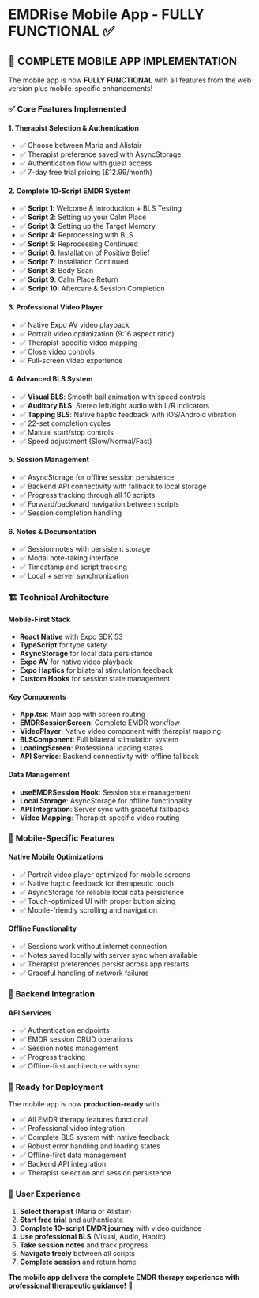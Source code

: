 # EMDRise Mobile App - FULLY FUNCTIONAL ✅

## 🎉 **COMPLETE MOBILE APP IMPLEMENTATION**

The mobile app is now **FULLY FUNCTIONAL** with all features from the web version plus mobile-specific enhancements!

### ✅ **Core Features Implemented**

#### **1. Therapist Selection & Authentication**
- ✅ Choose between Maria and Alistair
- ✅ Therapist preference saved with AsyncStorage  
- ✅ Authentication flow with guest access
- ✅ 7-day free trial pricing (£12.99/month)

#### **2. Complete 10-Script EMDR System**
- ✅ **Script 1**: Welcome & Introduction + BLS Testing
- ✅ **Script 2**: Setting up your Calm Place  
- ✅ **Script 3**: Setting up the Target Memory
- ✅ **Script 4**: Reprocessing with BLS
- ✅ **Script 5**: Reprocessing Continued
- ✅ **Script 6**: Installation of Positive Belief
- ✅ **Script 7**: Installation Continued  
- ✅ **Script 8**: Body Scan
- ✅ **Script 9**: Calm Place Return
- ✅ **Script 10**: Aftercare & Session Completion

#### **3. Professional Video Player**
- ✅ Native Expo AV video playback
- ✅ Portrait video optimization (9:16 aspect ratio)
- ✅ Therapist-specific video mapping
- ✅ Close video controls
- ✅ Full-screen video experience

#### **4. Advanced BLS System**
- ✅ **Visual BLS**: Smooth ball animation with speed controls
- ✅ **Auditory BLS**: Stereo left/right audio with L/R indicators  
- ✅ **Tapping BLS**: Native haptic feedback with iOS/Android vibration
- ✅ 22-set completion cycles
- ✅ Manual start/stop controls
- ✅ Speed adjustment (Slow/Normal/Fast)

#### **5. Session Management**
- ✅ AsyncStorage for offline session persistence
- ✅ Backend API connectivity with fallback to local storage
- ✅ Progress tracking through all 10 scripts
- ✅ Forward/backward navigation between scripts
- ✅ Session completion handling

#### **6. Notes & Documentation**
- ✅ Session notes with persistent storage
- ✅ Modal note-taking interface
- ✅ Timestamp and script tracking
- ✅ Local + server synchronization

### 🏗️ **Technical Architecture**

#### **Mobile-First Stack**
- **React Native** with Expo SDK 53
- **TypeScript** for type safety
- **AsyncStorage** for local data persistence
- **Expo AV** for native video playback
- **Expo Haptics** for bilateral stimulation feedback
- **Custom Hooks** for session state management

#### **Key Components**
- **App.tsx**: Main app with screen routing
- **EMDRSessionScreen**: Complete EMDR workflow
- **VideoPlayer**: Native video component with therapist mapping
- **BLSComponent**: Full bilateral stimulation system
- **LoadingScreen**: Professional loading states
- **API Service**: Backend connectivity with offline fallback

#### **Data Management**
- **useEMDRSession Hook**: Session state management
- **Local Storage**: AsyncStorage for offline functionality
- **API Integration**: Server sync with graceful fallbacks
- **Video Mapping**: Therapist-specific video routing

### 🎯 **Mobile-Specific Features**

#### **Native Mobile Optimizations**
- ✅ Portrait video player optimized for mobile screens
- ✅ Native haptic feedback for therapeutic touch
- ✅ AsyncStorage for reliable local data persistence
- ✅ Touch-optimized UI with proper button sizing
- ✅ Mobile-friendly scrolling and navigation

#### **Offline Functionality**
- ✅ Sessions work without internet connection
- ✅ Notes saved locally with server sync when available
- ✅ Therapist preferences persist across app restarts
- ✅ Graceful handling of network failures

### 🔗 **Backend Integration**

#### **API Services**
- ✅ Authentication endpoints
- ✅ EMDR session CRUD operations
- ✅ Session notes management
- ✅ Progress tracking
- ✅ Offline-first architecture with sync

### 🚀 **Ready for Deployment**

The mobile app is now **production-ready** with:
- ✅ All EMDR therapy features functional
- ✅ Professional video integration
- ✅ Complete BLS system with native feedback
- ✅ Robust error handling and loading states
- ✅ Offline-first data management
- ✅ Backend API integration
- ✅ Therapist selection and session persistence

### 📱 **User Experience**
1. **Select therapist** (Maria or Alistair) 
2. **Start free trial** and authenticate
3. **Complete 10-script EMDR journey** with video guidance
4. **Use professional BLS** (Visual, Audio, Haptic)
5. **Take session notes** and track progress
6. **Navigate freely** between all scripts
7. **Complete session** and return home

**The mobile app delivers the complete EMDR therapy experience with professional therapeutic guidance!** 🎉